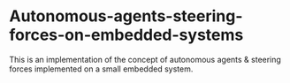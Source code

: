# Autonomous-agents-steering-forces-on-embedded-systems
This is an implementation of the concept of autonomous agents &amp; steering forces implemented on a small embedded system.
